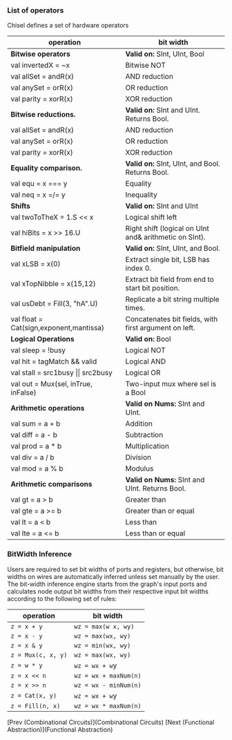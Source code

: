 ### List of operators
Chisel defines a set of hardware operators

| operation        | bit width           |
| ---------        | ---------           |
| **Bitwise operators**                     | **Valid on:** SInt, UInt, Bool    |
| val invertedX = ~x                        | Bitwise NOT |
| val allSet = andR(x)                      | AND reduction                     |     
| val anySet = orR(x)                       | OR reduction                      |   
| val parity = xorR(x)                      | XOR reduction                     |  
| **Bitwise reductions.**                   | **Valid on:** SInt and UInt. Returns Bool. |
| val allSet = andR(x)                      | AND reduction                     |   
| val anySet = orR(x)                       | OR reduction                      |  
| val parity = xorR(x)                      | XOR reduction                     |   
| **Equality comparison.**                  | **Valid on:** SInt, UInt, and Bool. Returns Bool. |
| val equ = x === y                         | Equality                          |
| val neq = x =/= y                         | Inequality                        |
| **Shifts**                                | **Valid on:** SInt and UInt       |
| val twoToTheX = 1.S << x                  | Logical shift left                |
| val hiBits = x >> 16.U                    | Right shift (logical on UInt and& arithmetic on SInt). |  
| **Bitfield manipulation**                 | **Valid on:** SInt, UInt, and Bool. |
| val xLSB = x(0)                           | Extract single bit, LSB has index 0.     |  
| val xTopNibble = x(15,12)                 | Extract bit field from end to start bit position.     |            
| val usDebt = Fill(3, "hA".U)              | Replicate a bit string multiple times.     |               
| val float = Cat(sign,exponent,mantissa)   | Concatenates bit fields, with first argument on left.     |
| **Logical Operations**                    | **Valid on:** Bool                                                                             
| val sleep = !busy                         | Logical NOT                       |       
| val hit = tagMatch && valid               | Logical AND                       |                 
| val stall = src1busy \|\| src2busy          | Logical OR                        |                     
| val out = Mux(sel, inTrue, inFalse)       | Two-input mux where sel is a Bool |                                               
| **Arithmetic operations**                 | **Valid on Nums:** SInt and UInt.  |
| val sum = a + b                           | Addition                           |           
| val diff = a - b                          | Subtraction                        |            
| val prod = a * b                          | Multiplication                     |            
| val div = a / b                           | Division                           |           
| val mod = a % b                           | Modulus                            |           
| **Arithmetic comparisons**                | **Valid on Nums:** SInt and UInt. Returns Bool. |
| val gt = a > b                            | Greater than                       |      
| val gte = a >= b                          | Greater than or equal              |                 
| val lt = a < b                            | Less than                          |   
| val lte = a <= b                          | Less than or equal                 |              


### BitWidth Inference
Users are required to set bit widths of ports and registers, but otherwise,
bit widths on wires are automatically inferred unless set manually by the user.
The bit-width inference engine starts from the graph's input ports and 
calculates node output bit widths from their respective input bit widths according to the following set of rules:

| operation        | bit width           |
| ---------        | ---------           |
| ```z = x + y```        | ```wz = max(w x, wy)```   |
| ```z = x - y```        | ```wz = max(wx, wy)```    |
| ```z = x & y```        | ```wz = min(wx, wy)```    |
| ```z = Mux(c, x, y)``` | ```wz = max(wx, wy)```    |
| ```z = w * y```        | ```wz = wx + w```y        |
| ```z = x << n```       | ```wz = wx + maxNum(n)``` |
| ```z = x >> n```       | ```wz = wx - minNum(n)``` |
| ```z = Cat(x, y)```    | ```wz = wx + w```y        |
| ```z = Fill(n, x)```   | ```wz = wx * maxNum(n)``` |

[Prev (Combinational Circuits)](Combinational Circuits)  [Next (Functional Abstraction)](Functional Abstraction)